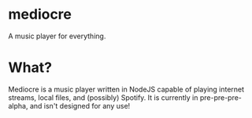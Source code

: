 # mediocre
A music player for everything.

What?
=====
Mediocre is a music player written in NodeJS capable of playing internet streams, local files, and (possibly) Spotify.
  It is currently in pre-pre-pre-alpha, and isn't designed for any use!
